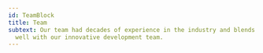 ```yaml
---
id: TeamBlock
title: Team
subtext: Our team had decades of experience in the industry and blends together
  well with our innovative development team.
---
```

